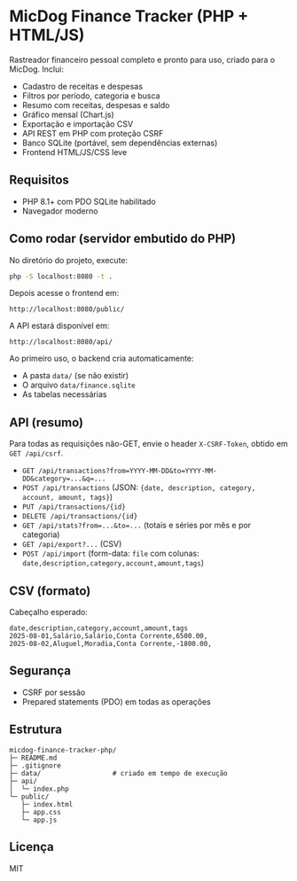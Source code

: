 # MicDog Finance Tracker (PHP + HTML/JS)

Rastreador financeiro pessoal completo e pronto para uso, criado para o MicDog.
Inclui:
- Cadastro de receitas e despesas
- Filtros por período, categoria e busca
- Resumo com receitas, despesas e saldo
- Gráfico mensal (Chart.js)
- Exportação e importação CSV
- API REST em PHP com proteção CSRF
- Banco SQLite (portável, sem dependências externas)
- Frontend HTML/JS/CSS leve

## Requisitos
- PHP 8.1+ com PDO SQLite habilitado
- Navegador moderno

## Como rodar (servidor embutido do PHP)
No diretório do projeto, execute:

```bash
php -S localhost:8080 -t .
```

Depois acesse o frontend em:
```
http://localhost:8080/public/
```
A API estará disponível em:
```
http://localhost:8080/api/
```

Ao primeiro uso, o backend cria automaticamente:
- A pasta `data/` (se não existir)
- O arquivo `data/finance.sqlite`
- As tabelas necessárias

## API (resumo)
Para todas as requisições não-GET, envie o header `X-CSRF-Token`, obtido em `GET /api/csrf`.

- `GET /api/transactions?from=YYYY-MM-DD&to=YYYY-MM-DD&category=...&q=...`
- `POST /api/transactions`  (JSON: `{date, description, category, account, amount, tags}`)
- `PUT /api/transactions/{id}`
- `DELETE /api/transactions/{id}`
- `GET /api/stats?from=...&to=...`  (totais e séries por mês e por categoria)
- `GET /api/export?...`  (CSV)
- `POST /api/import`  (form-data: `file` com colunas: `date,description,category,account,amount,tags`)

## CSV (formato)
Cabeçalho esperado:
```
date,description,category,account,amount,tags
2025-08-01,Salário,Salário,Conta Corrente,6500.00,
2025-08-02,Aluguel,Moradia,Conta Corrente,-1800.00,
```

## Segurança
- CSRF por sessão
- Prepared statements (PDO) em todas as operações

## Estrutura
```
micdog-finance-tracker-php/
├─ README.md
├─ .gitignore
├─ data/                  # criado em tempo de execução
├─ api/
│  └─ index.php
└─ public/
   ├─ index.html
   ├─ app.css
   └─ app.js
```

## Licença
MIT
